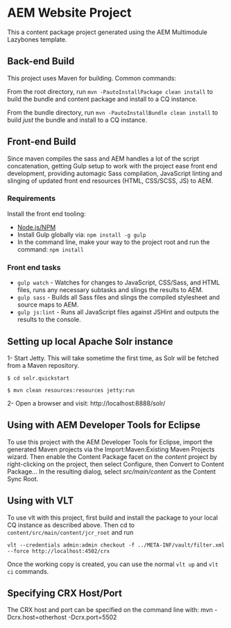 # AEM Website Project

This a content package project generated using the AEM Multimodule Lazybones template.

## Back-end Build

This project uses Maven for building. Common commands:

From the root directory, run ``mvn -PautoInstallPackage clean install`` to build the bundle and content package and install to a CQ instance.

From the bundle directory, run ``mvn -PautoInstallBundle clean install`` to build *just* the bundle and install to a CQ instance.

## Front-end Build
Since maven compiles the sass and AEM handles a lot of the script concatenation, getting Gulp setup to work with the project ease front end development, providing automagic Sass compilation, JavaScript linting and slinging of updated front end resources (HTML, CSS/SCSS, JS) to AEM.

### Requirements
Install the front end tooling:
- [Node.js/NPM](https://nodejs.org/en/) 
- Install Gulp globally via: ``npm install -g gulp``
- In the command line, make your way to the project root and run the command: ``npm install``

### Front end tasks
- ``gulp watch`` - Watches for changes to JavaScript, CSS/Sass, and HTML files, runs any necessary subtasks and slings the results to AEM.
- ``gulp sass`` - Builds all Sass files and slings the compiled stylesheet and source maps to AEM.
- ``gulp js:lint`` - Runs all JavaScript files against JSHint and outputs the results to the console.


## Setting up local Apache Solr instance
1- Start Jetty. This will take sometime the first time, as Solr will be fetched from a Maven repository.

``$ cd solr.quickstart``

``$ mvn clean resources:resources jetty:run``

2- Open a browser and visit: http://localhost:8888/solr/

## Using with AEM Developer Tools for Eclipse

To use this project with the AEM Developer Tools for Eclipse, import the generated Maven projects via the Import:Maven:Existing Maven Projects wizard. Then enable the Content Package facet on the _content_ project by right-clicking on the project, then select Configure, then Convert to Content Package... In the resulting dialog, select _src/main/content_ as the Content Sync Root.

## Using with VLT

To use vlt with this project, first build and install the package to your local CQ instance as described above. Then cd to `content/src/main/content/jcr_root` and run

    vlt --credentials admin:admin checkout -f ../META-INF/vault/filter.xml --force http://localhost:4502/crx

Once the working copy is created, you can use the normal ``vlt up`` and ``vlt ci`` commands.

## Specifying CRX Host/Port

The CRX host and port can be specified on the command line with:
mvn -Dcrx.host=otherhost -Dcrx.port=5502 <goals>
